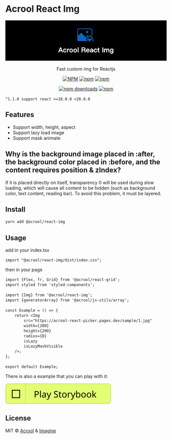 # Acrool React Img

<a href="https://acrool-react-img.pages.dev/" title="Acrool React Img - Fast custom img for Reactjs">
    <img src="https://raw.githubusercontent.com/acrool/acrool-react-img/main/example/public/og.webp" alt="Acrool React Img Logo"/>
</a>

<p align="center">
    Fast custom img for Reactjs
</p>

<div align="center">

[![NPM](https://img.shields.io/npm/v/@acrool/react-img.svg?style=for-the-badge)](https://www.npmjs.com/package/@acrool/react-img)
[![npm](https://img.shields.io/bundlejs/size/@acrool/react-img?style=for-the-badge)](https://github.com/acrool/@acrool/react-img/blob/main/LICENSE)
[![npm](https://img.shields.io/npm/l/@acrool/react-img?style=for-the-badge)](https://github.com/acrool/react-img/blob/main/LICENSE)

[![npm downloads](https://img.shields.io/npm/dm/@acrool/react-img.svg?style=for-the-badge)](https://www.npmjs.com/package/@acrool/react-img)
[![npm](https://img.shields.io/npm/dt/@acrool/react-img.svg?style=for-the-badge)](https://www.npmjs.com/package/@acrool/react-img)

</div>


`^1.1.0 support react >=18.0.0 <20.0.0`

## Features

- Support width, height, aspect
- Support lazy load image
- Support mask animate

## Why is the background image placed in :after, the background color placed in :before, and the content requires position & zIndex?

If it is placed directly on itself, transparency 0 will be used during slow loading, which will cause all content to be hidden (such as background color, text content, reading bar). To avoid this problem, it must be layered.


## Install

```bash
yarn add @acrool/react-img
```

## Usage

add in your index.tsx
```tst
import "@acrool/react-img/dist/index.css";
```

then in your page
```tsx
import {Flex, fr, Grid} from '@acrool/react-grid';
import styled from 'styled-components';

import {Img} from '@acrool/react-img';
import {generatorArray} from '@acrool/js-utils/array';

const Example = () => {
    return <Img
        src="https://acrool-react-picker.pages.dev/sample/1.jpg"
        width={200}
        height={200}
        radius={8}
        isLazy
        isLazyMaskVisible
    />;
};

export default Example;

```



There is also a example that you can play with it:

[![Play react-editext-example](https://raw.githubusercontent.com/acrool/acrool-react-img/main/play-in-example-button.svg)](https://acrool-react-img.pages.dev)


## License

MIT © [Acrool](https://github.com/acrool) & [Imagine](https://github.com/imagine10255)
